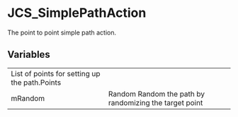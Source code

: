 # JCS_SimplePathAction

The point to point simple path action.

## Variables

<table>
<tr>
<td>List of points for setting up the path.Points</td>
<td></td>
</tr>

<tr>
<td>mRandom</td>
<td>Random Random the path by randomizing the target point</td>
</tr>
</table>
